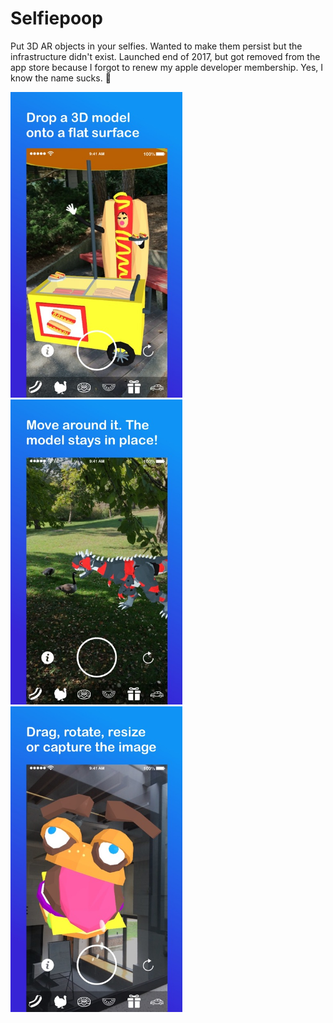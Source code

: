 # Selfiepoop
Put 3D AR objects in your selfies. Wanted to make them persist but the infrastructure didn't exist. Launched end of 2017, but got removed from the app store because I forgot to renew my apple developer membership. Yes, I know the name sucks. 🤷

<img src="750x750bb.jpeg" width="275" > <img src="750x750bb (1).jpeg" width="275" ><img src="750x750bb (2).jpeg" width="275" >

